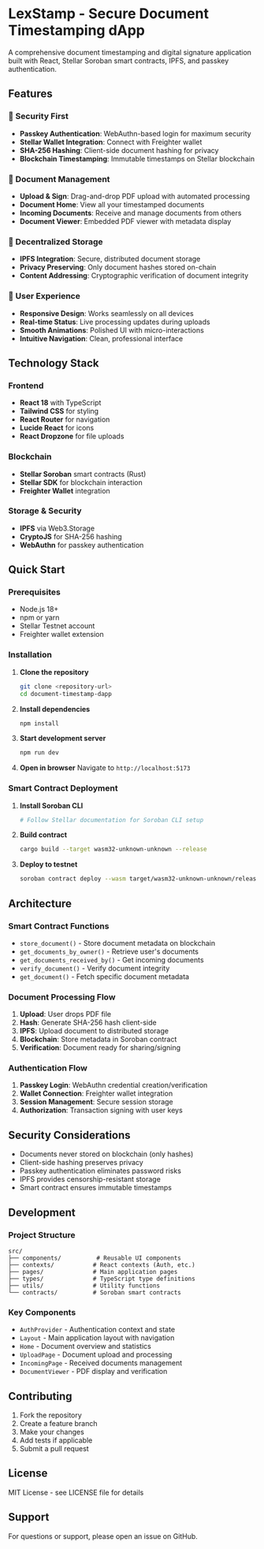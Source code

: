 # LexStamp - Secure Document Timestamping dApp

A comprehensive document timestamping and digital signature application built with React, Stellar Soroban smart contracts, IPFS, and passkey authentication.

## Features

### 🔐 Security First
- **Passkey Authentication**: WebAuthn-based login for maximum security
- **Stellar Wallet Integration**: Connect with Freighter wallet
- **SHA-256 Hashing**: Client-side document hashing for privacy
- **Blockchain Timestamping**: Immutable timestamps on Stellar blockchain

### 📄 Document Management
- **Upload & Sign**: Drag-and-drop PDF upload with automated processing
- **Document Home**: View all your timestamped documents
- **Incoming Documents**: Receive and manage documents from others
- **Document Viewer**: Embedded PDF viewer with metadata display

### 🔗 Decentralized Storage
- **IPFS Integration**: Secure, distributed document storage
- **Privacy Preserving**: Only document hashes stored on-chain
- **Content Addressing**: Cryptographic verification of document integrity

### 🌟 User Experience
- **Responsive Design**: Works seamlessly on all devices
- **Real-time Status**: Live processing updates during uploads
- **Smooth Animations**: Polished UI with micro-interactions
- **Intuitive Navigation**: Clean, professional interface

## Technology Stack

### Frontend
- **React 18** with TypeScript
- **Tailwind CSS** for styling
- **React Router** for navigation
- **Lucide React** for icons
- **React Dropzone** for file uploads

### Blockchain
- **Stellar Soroban** smart contracts (Rust)
- **Stellar SDK** for blockchain interaction
- **Freighter Wallet** integration

### Storage & Security
- **IPFS** via Web3.Storage
- **CryptoJS** for SHA-256 hashing
- **WebAuthn** for passkey authentication

## Quick Start

### Prerequisites
- Node.js 18+
- npm or yarn
- Stellar Testnet account
- Freighter wallet extension

### Installation

1. **Clone the repository**
   ```bash
   git clone <repository-url>
   cd document-timestamp-dapp
   ```

2. **Install dependencies**
   ```bash
   npm install
   ```

3. **Start development server**
   ```bash
   npm run dev
   ```

4. **Open in browser**
   Navigate to `http://localhost:5173`

### Smart Contract Deployment

1. **Install Soroban CLI**
   ```bash
   # Follow Stellar documentation for Soroban CLI setup
   ```

2. **Build contract**
   ```bash
   cargo build --target wasm32-unknown-unknown --release
   ```

3. **Deploy to testnet**
   ```bash
   soroban contract deploy --wasm target/wasm32-unknown-unknown/release/document_timestamp.wasm --network testnet
   ```

## Architecture

### Smart Contract Functions

- `store_document()` - Store document metadata on blockchain
- `get_documents_by_owner()` - Retrieve user's documents
- `get_documents_received_by()` - Get incoming documents
- `verify_document()` - Verify document integrity
- `get_document()` - Fetch specific document metadata

### Document Processing Flow

1. **Upload**: User drops PDF file
2. **Hash**: Generate SHA-256 hash client-side
3. **IPFS**: Upload document to distributed storage
4. **Blockchain**: Store metadata in Soroban contract
5. **Verification**: Document ready for sharing/signing

### Authentication Flow

1. **Passkey Login**: WebAuthn credential creation/verification
2. **Wallet Connection**: Freighter wallet integration
3. **Session Management**: Secure session storage
4. **Authorization**: Transaction signing with user keys

## Security Considerations

- Documents never stored on blockchain (only hashes)
- Client-side hashing preserves privacy
- Passkey authentication eliminates password risks
- IPFS provides censorship-resistant storage
- Smart contract ensures immutable timestamps

## Development

### Project Structure
```
src/
├── components/          # Reusable UI components
├── contexts/           # React contexts (Auth, etc.)
├── pages/              # Main application pages
├── types/              # TypeScript type definitions
├── utils/              # Utility functions
└── contracts/          # Soroban smart contracts
```

### Key Components
- `AuthProvider` - Authentication context and state
- `Layout` - Main application layout with navigation
- `Home` - Document overview and statistics
- `UploadPage` - Document upload and processing
- `IncomingPage` - Received documents management
- `DocumentViewer` - PDF display and verification

## Contributing

1. Fork the repository
2. Create a feature branch
3. Make your changes
4. Add tests if applicable
5. Submit a pull request

## License

MIT License - see LICENSE file for details

## Support

For questions or support, please open an issue on GitHub.